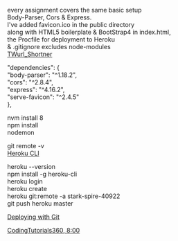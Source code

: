 every assignment covers the same basic setup  
Body-Parser, Cors & Express.  
I've added favicon.ico in the public directory  
along with HTML5 boilerplate & BootStrap4 in index.html,  
the Procfile for deployment to Heroku  
& .gitignore excludes node-modules  
[TWurl_Shortner](https://github.com/TurtleWolf/urlShortner/ "github.com/TurtleWolf/urlShortner")
  
"dependencies": {  
"body-parser": "^1.18.2",  
"cors": "^2.8.4",  
"express": "^4.16.2",  
"serve-favicon": "^2.4.5"  
},  

nvm install 8  
npm install  
nodemon  

git remote -v  
[Heroku CLI](https://devcenter.heroku.com/articles/heroku-cli#debian-ubuntu/ "Command Line Interface")  

heroku --version  
npm install -g heroku-cli  
heroku login  
heroku create  
heroku git:remote -a stark-spire-40922  
git push heroku master   

[Deploying with Git](https://devcenter.heroku.com/articles/git/ "Heroku")  


[CodingTutorials360, 8:00](https://youtu.be/5T1YDRWaa3k?t=8m "URL Shortner Microservice Part 1")
